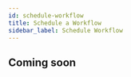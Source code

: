 ```yaml
---
id: schedule-workflow
title: Schedule a Workflow
sidebar_label: Schedule Workflow
---
```


## Coming soon
